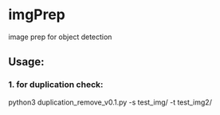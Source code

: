 # imgPrep
image prep for object detection


## Usage:

### 1. for duplication check:
 
 python3 duplication_remove_v0.1.py -s test_img/ -t test_img2/
